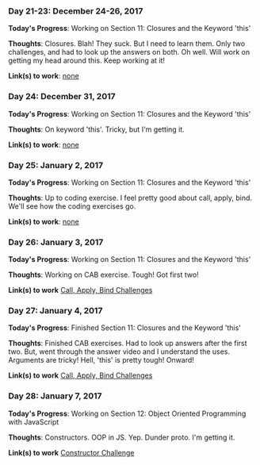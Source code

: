 ### Day 21-23: December 24-26, 2017 

**Today's Progress**: Working on Section 11: Closures and the Keyword 'this'

**Thoughts**: Closures. Blah! They suck. But I need to learn them. Only two challenges, and had to look up the answers on both. Oh well. Will work on getting my head around this. Keep working at it!

**Link(s) to work**: [none](#)

### Day 24: December 31, 2017 

**Today's Progress**: Working on Section 11: Closures and the Keyword 'this'

**Thoughts**: On keyword 'this'. Tricky, but I'm getting it.

**Link(s) to work**: [none](#)

### Day 25: January 2, 2017 

**Today's Progress**: Working on Section 11: Closures and the Keyword 'this'

**Thoughts**: Up to coding exercise. I feel pretty good about call, apply, bind. We'll see how the coding exercises go. 

**Link(s) to work**: [none](#)

### Day 26: January 3, 2017 

**Today's Progress**: Working on Section 11: Closures and the Keyword 'this'

**Thoughts**: Working on CAB exercise. Tough! Got first two!

**Link(s) to work** [Call, Apply, Bind Challenges](https://github.com/mikerobards/100-days-of-code/blob/master/CAB%20Exercises.js)

### Day 27: January 4, 2017 

**Today's Progress**: Finished Section 11: Closures and the Keyword 'this'

**Thoughts**: Finished CAB exercises. Had to look up answers after the first two. But, went through the answer video and I understand the uses. Arguments are tricky! Hell, 'this' is pretty tough! Onward!

**Link(s) to work** [Call, Apply, Bind Challenges](https://github.com/mikerobards/100-days-of-code/blob/master/CAB%20Exercises.js)

### Day 28: January 7, 2017 

**Today's Progress**: Working on Section 12: Object Oriented Programming with JavaScript

**Thoughts**: Constructors. OOP in JS. Yep. Dunder proto. I'm getting it.

**Link(s) to work** [Constructor Challenge](https://github.com/mikerobards/100-days-of-code/blob/master/ConstructorExercise.js)
